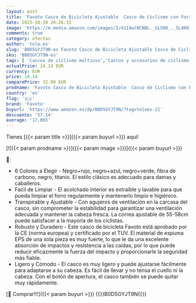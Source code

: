 ```yaml
---
layout: post
title: 'Favoto Casco de Bicicleta Ajustable  Casco de Ciclismo con Forro para Hombre Mujer Adultos  Casco de MTB Carretera Montaña Certificado CE TUV Negro+Azul M  54-58cm '
date: 2025-10-20 20:26:15
image: 'https://m.media-amazon.com/images/I/41I4wlNCNBL._SL500_._SL400_.jpg'
comments: true
category: ofertas
author: 'tole.es'
slug: 'B0D5GYJT9N-es Favoto Casco de Bicicleta Ajustable Casco de Ciclismo con...'
sku: 'B0D5GYJT9N-es'
tags: [ 'Cascos de ciclismo multiuso','Cascos y accesorios de ciclismo','Ciclismo','Deportes y aire libre','Ropa y equipo para deportes','bicicleta','favoto','🇪🇸', ]
actualPrice: 14.14 EUR
currency: EUR
price: 14.14
comparePrice: 32.99 EUR
prodname: 'Favoto Casco de Bicicleta Ajustable  Casco de Ciclismo con Forro para Hombre Mujer Adultos  Casco de MTB Carretera Montaña Certificado CE TUV Negro+Azul M  54-58cm '
country: 'es'
flag: '🇪🇸'
brand: 'Favoto'
buyurl: 'https://www.amazon.es/dp/B0D5GYJT9N/?tag=tolees-21'
descuento: '57.14'
average: '17.065'
---
```


Tienes [{{< param title >}}]({{< param buyurl >}}) aqui!

[![{{< param prodname >}}]({{< param image >}})]({{< param buyurl >}})

🔎:

- 6 Colores a Elegir - Negro+rojo, negro+azul, negro+verde, fibra de carbono, negro, titanio. El estilo clásico es adecuado para damas y caballeros.
- Fácil de Limpiar - El acolchado interior es extraíble y lavable para que pueda limpiar el forro regularmente y mantenerlo limpio e higiénico.
- Transpirable y Ajustable - Con agujeros de ventilación en la carcasa del casco, sin comprometer la estabilidad para garantizar una ventilación adecuada y mantener la cabeza fresca. La correa ajustable de 55-58cm puede satisfacer a la mayoría de los ciclistas.
- Robusto y Duradero - Este casco de bicicleta Favoto está aprobado por la CE (norma europea) y certificado por el TUV. El material de espuma EPS de una sola pieza es muy fuerte, lo que le da una excelente absorción de impactos y resistencia a las caídas, por lo que puede reducir eficazmente la fuerza del impacto y proporcionarle la seguridad más fiable.
- Ligero y Cómodo - El casco es muy ligero y puede ajustarse fácilmente para adaptarse a su cabeza. Es fácil de llevar y no tensa el cuello ni la cabeza. Con el botón de apertura, el casco también se puede quitar muy rápidamente.

[🛒 Comprar!!!]({{< param buyurl >}})
{{<world>}}B0D5GYJT9N{{</world>}}
